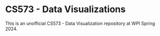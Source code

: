 # CS573 - Data Visualizations

This is an unofficial CS573 - Data Visualization repository at WPI Spring 2024.
